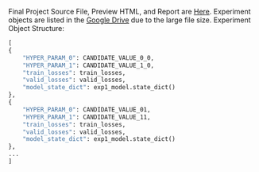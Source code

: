 Final Project Source File, Preview HTML, and Report are [Here](Final_Project).
Experiment objects are listed in the [Google Drive](https://drive.google.com/drive/folders/1SpnG2BSAXtR2b4Uza9Y7q3iZ23l2TTU9?usp=sharing) due to the large file size.
Experiment Object Structure:
```python
[
{
    "HYPER_PARAM_0": CANDIDATE_VALUE_0_0,
    "HYPER_PARAM_1": CANDIDATE_VALUE_1_0,
    "train_losses": train_losses,
    "valid_losses": valid_losses,
    "model_state_dict": exp1_model.state_dict()
},
{
    "HYPER_PARAM_0": CANDIDATE_VALUE_01,
    "HYPER_PARAM_1": CANDIDATE_VALUE_11,
    "train_losses": train_losses,
    "valid_losses": valid_losses,
    "model_state_dict": exp1_model.state_dict()
},
...
]

```
